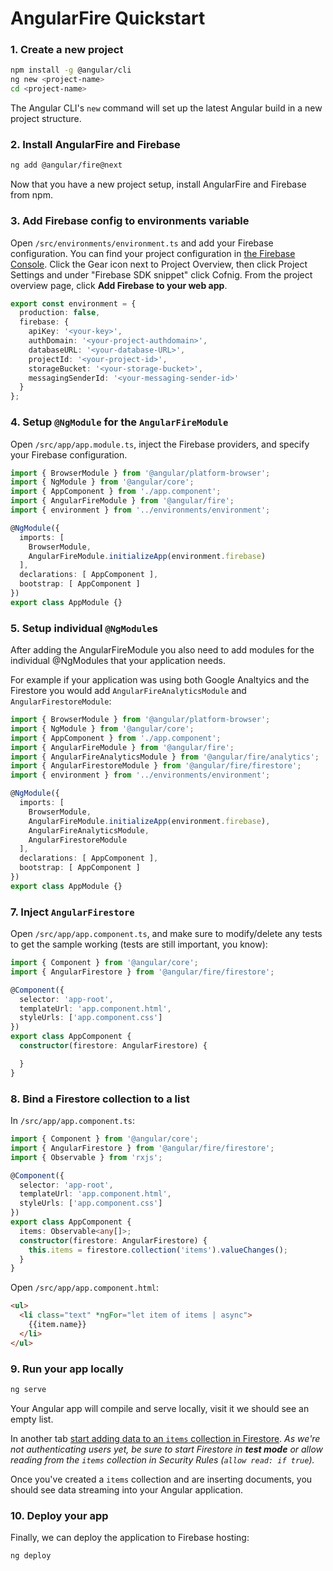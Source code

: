 # AngularFire Quickstart

### 1. Create a new project

```bash
npm install -g @angular/cli
ng new <project-name>
cd <project-name>
```

The Angular CLI's `new` command will set up the latest Angular build in a new project structure.

### 2. Install AngularFire and Firebase

```bash
ng add @angular/fire@next
```

Now that you have a new project setup, install AngularFire and Firebase from npm.

### 3. Add Firebase config to environments variable

Open `/src/environments/environment.ts` and add your Firebase configuration. You can find your project configuration in [the Firebase Console](https://console.firebase.google.com). Click the Gear icon next to Project Overview, then click Project Settings and under "Firebase SDK snippet" click Cofnig. From the project overview page, click **Add Firebase to your web app**.

```ts
export const environment = {
  production: false,
  firebase: {
    apiKey: '<your-key>',
    authDomain: '<your-project-authdomain>',
    databaseURL: '<your-database-URL>',
    projectId: '<your-project-id>',
    storageBucket: '<your-storage-bucket>',
    messagingSenderId: '<your-messaging-sender-id>'
  }
};
```

### 4. Setup `@NgModule` for the `AngularFireModule`

Open `/src/app/app.module.ts`, inject the Firebase providers, and specify your Firebase configuration.

```ts
import { BrowserModule } from '@angular/platform-browser';
import { NgModule } from '@angular/core';
import { AppComponent } from './app.component';
import { AngularFireModule } from '@angular/fire';
import { environment } from '../environments/environment';

@NgModule({
  imports: [
    BrowserModule,
    AngularFireModule.initializeApp(environment.firebase)
  ],
  declarations: [ AppComponent ],
  bootstrap: [ AppComponent ]
})
export class AppModule {}
```

### 5. Setup individual `@NgModule`s

After adding the AngularFireModule you also need to add modules for the individual @NgModules that your application needs.

For example if your application was using both Google Analtyics and the Firestore you would add `AngularFireAnalyticsModule` and `AngularFirestoreModule`:

```ts
import { BrowserModule } from '@angular/platform-browser';
import { NgModule } from '@angular/core';
import { AppComponent } from './app.component';
import { AngularFireModule } from '@angular/fire';
import { AngularFireAnalyticsModule } from '@angular/fire/analytics';
import { AngularFirestoreModule } from '@angular/fire/firestore';
import { environment } from '../environments/environment';

@NgModule({
  imports: [
    BrowserModule,
    AngularFireModule.initializeApp(environment.firebase),
    AngularFireAnalyticsModule,
    AngularFirestoreModule
  ],
  declarations: [ AppComponent ],
  bootstrap: [ AppComponent ]
})
export class AppModule {}
```

### 7. Inject `AngularFirestore`

Open `/src/app/app.component.ts`, and make sure to modify/delete any tests to get the sample working (tests are still important, you know):

```ts
import { Component } from '@angular/core';
import { AngularFirestore } from '@angular/fire/firestore';

@Component({
  selector: 'app-root',
  templateUrl: 'app.component.html',
  styleUrls: ['app.component.css']
})
export class AppComponent {
  constructor(firestore: AngularFirestore) {

  }
}
```

### 8. Bind a Firestore collection to a list

In `/src/app/app.component.ts`:

```ts
import { Component } from '@angular/core';
import { AngularFirestore } from '@angular/fire/firestore';
import { Observable } from 'rxjs';

@Component({
  selector: 'app-root',
  templateUrl: 'app.component.html',
  styleUrls: ['app.component.css']
})
export class AppComponent {
  items: Observable<any[]>;
  constructor(firestore: AngularFirestore) {
    this.items = firestore.collection('items').valueChanges();
  }
}
```

Open `/src/app/app.component.html`:

```html
<ul>
  <li class="text" *ngFor="let item of items | async">
    {{item.name}}
  </li>
</ul>
```

### 9. Run your app locally

```bash
ng serve
```

Your Angular app will compile and serve locally, visit it we should see an empty list.

In another tab [start adding data to an `items` collection in Firestore](https://console.firebase.google.com/project/_/database/firestore/data). *As we're not authenticating users yet, be sure to start Firestore in **test mode** or allow reading from the `items` collection in Security Rules (`allow read: if true`).*

Once you've created a `items` collection and are inserting documents, you should see data streaming into your Angular application.

### 10. Deploy your app

Finally, we can deploy the application to Firebase hosting:

```bash
ng deploy
```
